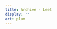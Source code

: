```yaml
---
title: Archive - Leet
display: ''
art: plum
---
```


<SubNav />

<ListPosts only-date type="blog" />
